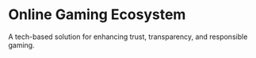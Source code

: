 # Online Gaming Ecosystem

A tech-based solution for enhancing trust, transparency, and responsible gaming.